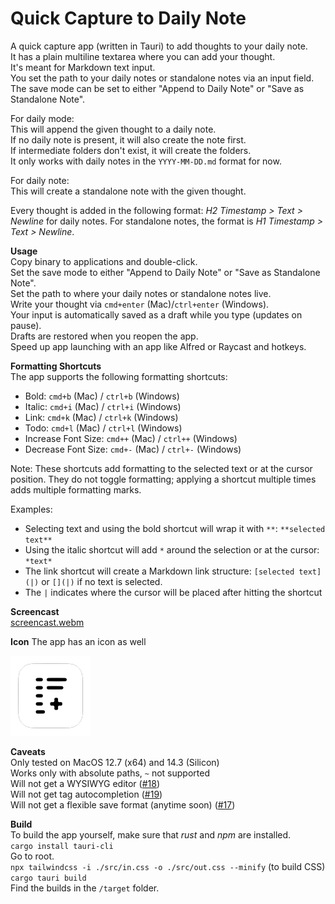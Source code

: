 # Quick Capture to Daily Note

A quick capture app (written in Tauri) to add thoughts to your daily note.  
It has a plain multiline textarea where you can add your thought.  
It's meant for Markdown text input.  
You set the path to your daily notes or standalone notes via an input field.  
The save mode can be set to either "Append to Daily Note" or "Save as Standalone Note".

For daily mode:  
This will append the given thought to a daily note.  
If no daily note is present, it will also create the note first.  
If intermediate folders don't exist, it will create the folders.  
It only works with daily notes in the `YYYY-MM-DD.md` format for now.  

For daily note:  
This will create a standalone note with the given thought.  

Every thought is added in the following format: _H2 Timestamp > Text > Newline_ for daily notes. For standalone notes, the format is _H1 Timestamp > Text > Newline_.

**Usage**  
Copy binary to applications and double-click.  
Set the save mode to either "Append to Daily Note" or "Save as Standalone Note".  
Set the path to where your daily notes or standalone notes live.  
Write your thought via `cmd+enter` (Mac)/`ctrl+enter` (Windows).  
Your input is automatically saved as a draft while you type (updates on pause).  
Drafts are restored when you reopen the app.  
Speed up app launching with an app like Alfred or Raycast and hotkeys.

**Formatting Shortcuts**  
The app supports the following formatting shortcuts:
- Bold: `cmd+b` (Mac) / `ctrl+b` (Windows)
- Italic: `cmd+i` (Mac) / `ctrl+i` (Windows)
- Link: `cmd+k` (Mac) / `ctrl+k` (Windows)
- Todo: `cmd+l` (Mac) / `ctrl+l` (Windows)
- Increase Font Size: `cmd++` (Mac) / `ctrl++` (Windows)
- Decrease Font Size: `cmd+-` (Mac) / `ctrl+-` (Windows)

Note: These shortcuts add formatting to the selected text or at the cursor position.
They do not toggle formatting; applying a shortcut multiple times adds multiple formatting marks.

Examples:
- Selecting text and using the bold shortcut will wrap it with `**`: `**selected text**`
- Using the italic shortcut will add `*` around the selection or at the cursor: `*text*`
- The link shortcut will create a Markdown link structure: `[selected text](|)` or `[](|)` if no text is selected.  
- The `|` indicates where the cursor will be placed after hitting the shortcut

**Screencast**  
[screencast.webm](https://github.com/user-attachments/assets/2fa6db13-328f-49fd-b4c5-313f7a5a4270)

**Icon**
The app has an icon as well

![App icon quick capture](src-tauri/icons/128x128.png)

**Caveats**  
Only tested on MacOS 12.7 (x64) and 14.3 (Silicon)  
Works only with absolute paths, `~` not supported  
Will not get a WYSIWYG editor ([#18](https://github.com/minthemiddle/Quick-Capture/issues/18))  
Will not get tag autocompletion ([#19](https://github.com/minthemiddle/Quick-Capture/issues/19))  
Will not get a flexible save format (anytime soon) ([#17](https://github.com/minthemiddle/Quick-Capture/issues/17))

**Build**  
To build the app yourself, make sure that _rust_ and _npm_ are installed.  
`cargo install tauri-cli`  
Go to root.  
`npx tailwindcss -i ./src/in.css -o ./src/out.css --minify` (to build CSS)  
`cargo tauri build`  
Find the builds in the `/target` folder.
